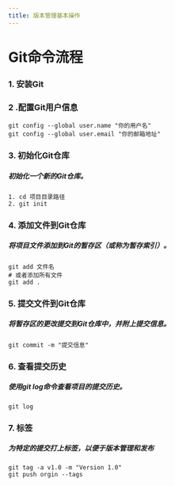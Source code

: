 ```yaml
---
title: 版本管理基本操作
---
```

# Git命令流程
### 1. 安装Git
### 2 .配置Git用户信息

```
git config --global user.name "你的用户名"  
git config --global user.email "你的邮箱地址"
```
### 3. 初始化Git仓库
##### 初始化一个新的Git仓库。

```
1. cd 项目目录路径  
2. git init
```
### 4. 添加文件到Git仓库
##### 将项目文件添加到Git的暂存区（或称为暂存索引）。

```
git add 文件名  
# 或者添加所有文件  
git add .
```
### 5. 提交文件到Git仓库
##### 将暂存区的更改提交到Git仓库中，并附上提交信息。

```
git commit -m "提交信息"
```
### 6. 查看提交历史
##### 使用git log命令查看项目的提交历史。

```
git log
```
### 7. 标签
##### 为特定的提交打上标签，以便于版本管理和发布

```
git tag -a v1.0 -m "Version 1.0"
git push orgin --tags
```

